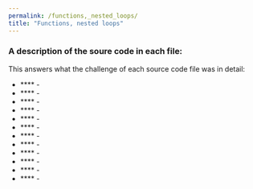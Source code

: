 ```yaml
---
permalink: /functions,_nested_loops/
title: "Functions, nested loops"
---
```


### A description of the soure code in each file: 

This answers what the challenge of each source code file was in detail:

* **** - 
* **** -
* **** -
* **** -
* **** -
* **** -
* **** -
* **** -
* **** -
* **** -
* **** -
* **** -
